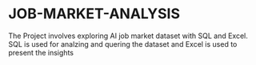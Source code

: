 # JOB-MARKET-ANALYSIS
The Project involves exploring AI job market dataset with SQL and Excel. SQL is used for analzing and quering the dataset and Excel is used to present the insights
